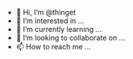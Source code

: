 - 👋 Hi, I’m @thinget
- 👀 I’m interested in ...
- 🌱 I’m currently learning ...
- 💞️ I’m looking to collaborate on ...
- 📫 How to reach me ...

<!---
thinget/thinget is a ✨ special ✨ repository because its `README.md` (this file) appears on your GitHub profile.
You can click the Preview link to take a look at your changes.
--->
